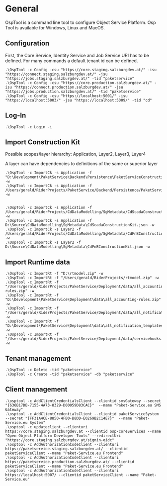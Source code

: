 # General

OspTool is a command line tool to configure Object Service Platform. Osp Tool is available for Windows, Linux and MacOS.


## Configuration

First, the Core Service, Identity Service and Job Service URI has to be defined. For many commands a default tenant id can be defined.

~~~
.\OspTool -c Config -csu "https://core.staging.salzburgdev.at/" -isu "https://connect.staging.salzburgdev.at/" -jsu "https://jobs.staging.salzburgdev.at/" -tid "paketservice"
.\OspTool -c Config -csu "https://core.production.salzburgdev.at/" -isu "https://connect.production.salzburgdev.at/" -jsu "https://jobs.production.salzburgdev.at/" -tid "paketservice"
.\OspTool -c Config -csu "https://localhost:5001/" -isu "https://localhost:5003/" -jsu "https://localhost:5009/" -tid "cd"
~~~

## Log-In
~~~
.\OspTool -c Login -i
~~~

## Import Construction Kit

Possible scopes/layer hierarchy: Application, Layer2, Layer3, Layer4

A layer can have dependencies to definitions of the same or superior layer 

~~~
.\OspTool -c ImportCk -s Application -f "D:\Development\PaketService\Backend\Persistence\PaketServiceConstructionKit.json" -w
.\OspTool -c ImportCk -s Application -f /Users/gerald/RiderProjects/PaketService/Backend/Persistence/PaketServiceConstructionKit.json -w


.\OspTool -c ImportCk -s Application -f /Users/gerald/RiderProjects/CdDataModelling/SgMetadata/CdScadaConstructionKit.json -w
.\OspTool -c ImportCk -s Application -f D:\Source\CdDataModelling\SgMetadata\CdScadaConstructionKit.json -w
.\OspTool -c ImportCk -s Layer2 -f  /Users/gerald/RiderProjects/CdDataModelling/SgMetadata/CdFnBConstructionKit.json -w
.\OspTool -c ImportCk -s Layer2 -f D:\Source\CdDataModelling\SgMetadata\CdFnBConstructionKit.json -w
~~~
## Import Runtime data
~~~
.\OspTool -c ImportRt -f "D:\rtmodel.zip" -w
.\OspTool -c ImportRt -f "/Users/gerald/RiderProjects/rtmodel.zip" -w
.\OspTool -c ImportRt -f "/Users/gerald/RiderProjects/PaketService/Deployment/data/all_accounting-rules.zip" -w
.\OspTool -c ImportRt -f "D:\Development\PaketService\Deployment\data\all_accounting-rules.zip" -w
.\OspTool -c ImportRt -f "/Users/gerald/RiderProjects/PaketService/Deployment/data/all_notification_templates.zip" -w
.\OspTool -c ImportRt -f "D:\Development\PaketService\Deployment\data\all_notification_templates.zip" -w
.\OspTool -c ImportRt -f "/Users/gerald/RiderProjects/PaketService/Deployment/data/servicehooks.zip" -w

~~~
## Tenant management
~~~
.\OspTool -c Delete -tid "paketservice"
.\OspTool -c Create -tid "paketservice" -db "paketservice"
~~~
## Client management
~~~
.\osptool -c AddClientCredentialsClient --clientid smsGateway --secret "{636B17DB-7155-4A73-8329-D00059D83CAC}"  --name "Paket-Service.eu SMS Gateway"
.\osptool -c AddClientCredentialsClient --clientid paketServiceSystem --secret "{FF31A4CE-8850-4FB0-B8DD-E0269B2C14E7}"  --name "Paket-Service.eu System"
.\osptool -c updateclient --clienturi https://core.staging.salzburgdev.at --clientid osp-coreServices --name "Open Object Platform Developer Tools" --redirectUri "https://core.staging.salzburgdev.at/signin-oidc"
.\osptool -c AddAuthorizationCodeClient --clienturi https://paketservice.staging.salzburgdev.at/ --clientid paketServiceClient --name "Paket-Service.eu Frontend"
.\osptool -c AddAuthorizationCodeClient --clienturi https://paketservice.production.salzburgdev.at/ --clientid paketServiceClient --name "Paket-Service.eu Frontend"
.\osptool -c AddAuthorizationCodeClient --clienturi https://localhost:5007/ --clientid paketServiceClient --name "Paket-Service.eu"
~~~

